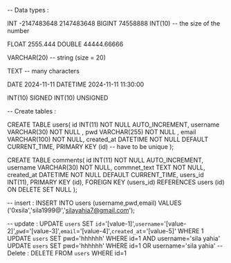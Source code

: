 -- Data types : 

INT -2147483648 2147483648
BIGINT 74558888
INT(10) -- the size of the number

FLOAT 2555.444
DOUBLE 44444.66666

VARCHAR(20) -- string (size = 20)

TEXT -- many characters

DATE 2024-11-11
DATETIME 2024-11-11 11:30:00

INT(10) SIGNED
INT(10) UNSIGNED


-- Create tables : 

CREATE TABLE users(
    id INT(11) NOT NULL AUTO_INCREMENT,
	username VARCHAR(30) NOT NULL ,
    pwd VARCHAR(255) NOT NULL ,
    email VARCHAR(100) NOT NULL,
    created_at DATETIME NOT NULL DEFAULT CURRENT_TIME,
    PRIMARY KEY (id) -- have to be unique
);

CREATE TABLE comments(
    id INT(11) NOT NULL AUTO_INCREMENT,
    username VARCHAR(30) NOT NULL,
    commnet_text TEXT NOT NULL,
    created_at DATETIME NOT NULL DEFAULT CURRENT_TIME,
    users_id INT(11),
    PRIMARY KEY (id),
    FOREIGN KEY (users_id) REFERENCES users (id) ON DELETE SET NULL
);


-- insert : 
INSERT INTO users (username,pwd,email) VALUES ('0xsila','sila1999@','silayahia7@gmail.com');

-- update :
UPDATE `users` SET `id`='[value-1]',`username`='[value-2]',`pwd`='[value-3]',`email`='[value-4]',`created_at`='[value-5]' WHERE 1
UPDATE `users` SET pwd='hhhhhh' WHERE id=1 AND username='sila yahia'
UPDATE `users` SET pwd='hhhhhh' WHERE id=1 OR username='sila yahia'
--Delete : 
DELETE FROM `users` WHERE id=1
